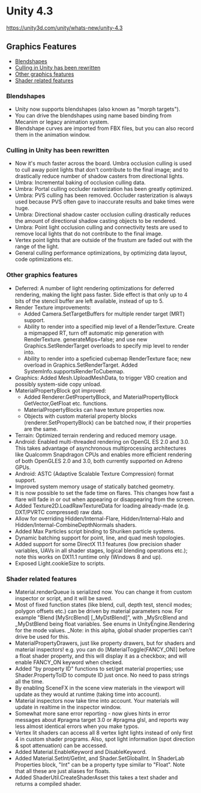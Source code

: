 # Unity 4.3

https://unity3d.com/unity/whats-new/unity-4.3

## Graphics Features

- [Blendshapes](#blendshapes)
- [Culling in Unity has been rewritten](#culling-in-unity-has-been-rewritten)
- [Other graphics features](#other-graphics-features)
- [Shader related features](#shader-related-features)


### Blendshapes

*   Unity now supports blendshapes (also known as "morph targets").
*   You can drive the blendshapes using name based binding from Mecanim or legacy animation system.
*   Blendshape curves are imported from FBX files, but you can also record them in the animation window.

### Culling in Unity has been rewritten

*   Now it's much faster across the board. Umbra occlusion culling is used to cull away point lights that don't contribute to the final image; and to drastically reduce number of shadow casters from directional lights.
*   Umbra: Incremental baking of occlusion culling data.
*   Umbra: Portal culling occluder rasterization has been greatly optimized.
*   Umbra: PVS culling has been removed. Occluder rasterization is always used because PVS often gave to inaccurate results and bake times were huge.
*   Umbra: Directional shadow caster occlusion culling drastically reduces the amount of directional shadow casting objects to be rendered.
*   Umbra: Point light occlusion culling and connectivity tests are used to remove local lights that do not contribute to the final image.
*   Vertex point lights that are outside of the frustum are faded out with the range of the light.
*   General culling performance optimizations, by optimizing data layout, code optimizations etc.

### Other graphics features

*   Deferred: A number of light rendering optimizations for deferred rendering, making the light pass faster. Side effect is that only up to 4 bits of the stencil buffer are left available, instead of up to 5.
*   Render Texture improvements:
    *   Added Camera.SetTargetBuffers for multiple render target (MRT) support.
    *   Ability to render into a specified mip level of a RenderTexture. Create a mipmapped RT, turn off automatic mip generation with RenderTexture. generateMips=false; and use new Graphics.SetRenderTarget overloads to specify mip level to render into.
    *   Ability to render into a speficied cubemap RenderTexture face; new overload in Graphics.SetRenderTarget. Added SystemInfo.supportsRenderToCubemap.
*   Graphics: Added Mesh.UploadMeshData, to trigger VBO creation and possibly system-side copy unload.
*   MaterialPropertyBlock got improved:
    *   Added Renderer.GetPropertyBlock, and MaterialPropertyBlock GetVector,GetFloat etc. functions.
    *   MaterialPropertyBlocks can have texture properties now.
    *   Objects with custom material property blocks (renderer.SetPropertyBlock) can be batched now, if their properties are the same.
*   Terrain: Optimized terrain rendering and reduced memory usage.
*   Android: Enabled multi-threaded rendering on OpenGL ES 2.0 and 3.0. This takes advantage of asynchronous multiprocessing architectures like Qualcomm Snapdragon CPUs and enables more efficient rendering of both OpenGLES 2.0 and 3.0, both currently supported on Adreno GPUs.
*   Android: ASTC (Adaptive Scalable Texture Compression) format support.
*   Improved system memory usage of statically batched geometry.
*   It is now possible to set the fade time on flares. This changes how fast a flare will fade in or out when appearing or disappearing from the screen.
*   Added Texture2D.LoadRawTextureData for loading already-made (e.g. DXT/PVRTC compressed) raw data.
*   Allow for overriding Hidden/Internal-Flare, Hidden/Internal-Halo and Hidden/Internal-CombineDepthNormals shaders.
*   Added Max Particles script binding to Shuriken particle systems.
*   Dynamic batching support for point, line, and quad mesh topologies.
*   Added support for some DirectX 11.1 features (low precision shader variables, UAVs in all shader stages, logical blending operations etc.); note this works on DX11.1 runtime only (Windows 8 and up).
*   Exposed Light.cookieSize to scripts.

### Shader related features

*   Material.renderQueue is serialized now. You can change it from custom inspector or script, and it will be saved.
*   Most of fixed function states (like blend, cull, depth test, stencil modes; polygon offsets etc.) can be driven by material parameters now. For example "Blend \[MySrcBlend\] \[\_MyDstBlend\]", with \_MySrcBlend and \_MyDstBlend being float variables. See enums in UnityEngine.Rendering for the mode values. \_Note: in this alpha, global shader properties can't drive be used for this.
*   MaterialPropertyDrawers, just like property drawers, but for shaders and material inspectors! e.g. you can do \[MaterialToggle(FANCY\_ON)\] before a float shader property, and this will display it as a checkbox; and will enable FANCY\_ON keyword when checked.
*   Added "by property ID" functions to set/get material properties; use Shader.PropertyToID to compute ID just once. No need to pass strings all the time.
*   By enabling SceneFX in the scene view materials in the viewport will update as they would at runtime (taking time into account).
*   Material inspectors now take time into account. Your materials will update in realtime in the inspector window.
*   Somewhat more sane error reporting - now gives hints in error messages about #pragma target 3.0 or #pragma glsl, and reports way less almost identical errors when you make typos.
*   Vertex lit shaders can access all 8 vertex light lights instead of only first 4 in custom shader programs. Also, spot light information (spot direction & spot attenuation) can be accessed.
*   Added Material.EnableKeyword and DisableKeyword.
*   Added Material.SetInt/GetInt, and Shader.SetGlobalInt. In ShaderLab Properties block, "Int" can be a property type similar to "Float". Note that all these are just aliases for floats.
*   Added ShaderUtil.CreateShaderAsset this takes a text shader and returns a compiled shader.